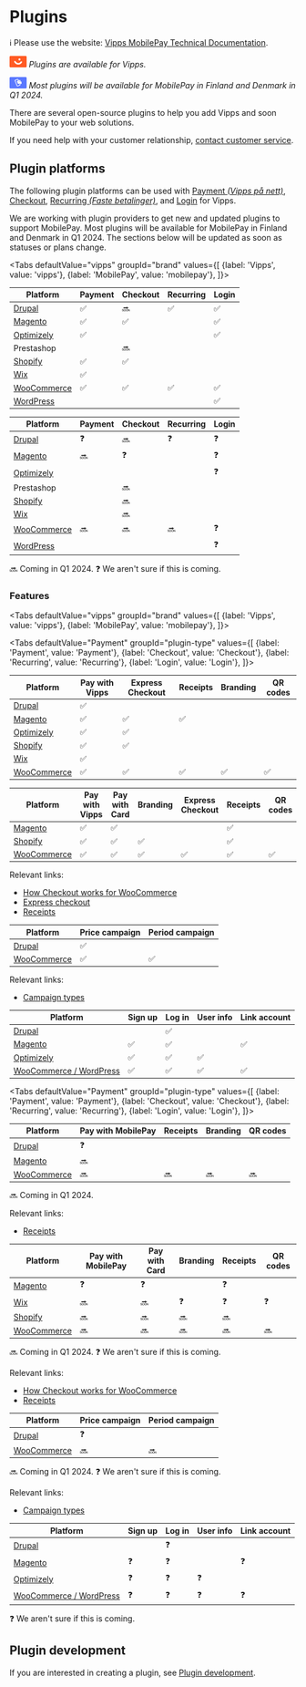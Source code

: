 <!-- START_METADATA
---
title: Introduction to Vipps MobilePay Plugins
sidebar_label: Introduction
sidebar_position: 1
hide_table_of_contents: true
pagination_next: null
pagination_prev: null
---

import ApiSchema from '@theme/ApiSchema';
import Tabs from '@theme/Tabs';
import TabItem from '@theme/TabItem';
END_METADATA -->

# Plugins

<!-- START_COMMENT -->
ℹ️ Please use the website:
[Vipps MobilePay Technical Documentation](https://developer.vippsmobilepay.com/docs/plugins).
<!-- END_COMMENT -->

![Vipps](./images/vipps.png) *Plugins are available for Vipps.*

![MobilePay](./images/mp.png) *Most plugins will be available for MobilePay in Finland and Denmark in Q1 2024.*

There are several open-source plugins to help you add Vipps and soon MobilePay to your web solutions.

If you need help with your customer relationship, [contact customer service](https://vipps.no/hjelp/vipps/).

## Plugin platforms

The following plugin platforms can be used with
[Payment *(Vipps på nett)*](https://www.vipps.no/produkter-og-tjenester/bedrift/ta-betalt-paa-nett/ta-betalt-paa-nett/),
[Checkout](https://www.vipps.no/produkter-og-tjenester/bedrift/bestill-vipps-checkout/checkout/),
[Recurring *(Faste betalinger)*](https://vipps.no/produkter-og-tjenester/bedrift/faste-betalinger/faste-betalinger/), and
[Login](https://www.vipps.no/produkter-og-tjenester/bedrift/logg-inn-med-vipps/logg-inn-med-vipps/)
for Vipps.

We are working with plugin providers to get new and updated plugins to
support MobilePay.
Most plugins will be available for MobilePay in Finland and Denmark in Q1 2024.
The sections below will be updated as soon as statuses or plans change.

<Tabs
defaultValue="vipps"
groupId="brand"
values={[
{label: 'Vipps', value: 'vipps'},
{label: 'MobilePay', value: 'mobilepay'},
]}>
<TabItem value="vipps">

| Platform                      | Payment | Checkout | Recurring  | Login |
| ----------------------------- | ------- | -------- |----------- | ----- |
| [Drupal](drupal.md)           |   ✅   |    🔜     |    ✅     |   ✅  |
| [Magento](magento.md)         |   ✅   |    ✅    |           |   ✅  |
| [Optimizely](optimizely.md)   |   ✅   |          |           |   ✅  |
| Prestashop                    |        |    🔜    |           |       |
| [Shopify](shopify.md)         |   ✅   |    ✅    |           |       |
| [Wix](wix.md)                 |   ✅   |          |           |       |
| [WooCommerce](woocommerce.md) |   ✅   |    ✅    |    ✅     |   ✅  |
| [WordPress](wordpress.md)     |        |           |           |   ✅  |


</TabItem>
<TabItem value="mobilepay">


| Platform                      | Payment | Checkout | Recurring  | Login |
| ----------------------------- | ------- | -------- |----------- | ----- |
| [Drupal](drupal.md)           |   ❓   |    🔜    |    ❓     |   ❓  |
| [Magento](magento.md)         |   🔜   |    ❓    |           |   ❓  |
| [Optimizely](optimizely.md)   |        |          |            |   ❓  |
| Prestashop                    |        |    🔜    |           |       |
| [Shopify](shopify.md)         |        |    🔜    |           |       |
| [Wix](wix.md)                 |        |     🔜    |           |       |
| [WooCommerce](woocommerce.md) |   🔜   |    🔜    |    🔜     |   ❓  |
| [WordPress](wordpress.md)     |        |           |           |   ❓  |


🔜 Coming in Q1 2024.
❓ We aren't sure if this is coming.
</TabItem>
</Tabs>


### Features

<Tabs
defaultValue="vipps"
groupId="brand"
values={[
{label: 'Vipps', value: 'vipps'},
{label: 'MobilePay', value: 'mobilepay'},
]}>
<TabItem value="vipps">




<Tabs
defaultValue="Payment"
groupId="plugin-type"
values={[
{label: 'Payment', value: 'Payment'},
{label: 'Checkout', value: 'Checkout'},
{label: 'Recurring', value: 'Recurring'},
{label: 'Login', value: 'Login'},
]}>

<TabItem value="Payment">

| Platform                   | Pay with Vipps | Express Checkout | Receipts | Branding | QR codes |
| -------------------------- | -------------- | ---------------- |----------| ---------|----------|
| [Drupal][drupal]           |       ✅      |                  |           |          |           |
| [Magento][magento]         |       ✅      |        ✅        |    ✅   |           |           |
| [Optimizely][episerver]    |       ✅      |        ✅        |          |          |           |
| [Shopify][shopify]         |       ✅      |         ✅       |          |          |           |
| [Wix][wix]                 |       ✅      |                  |          |           |           |
| [WooCommerce][woocommerce] |       ✅      |        ✅        |    ✅   |     ✅   |     ✅   |

</TabItem>

<TabItem value="Checkout">

| Platform                      | Pay with Vipps | Pay with Card |  Branding | Express Checkout | Receipts | QR codes |
| ----------------------------- | -------------- | ------------- | --------- | ---------------- |----------|----------|
| [Magento][checkout-magento]   |       ✅      |      ✅       |           |                  |    ✅   |           |
| [Shopify][checkout-shopify]   |       ✅      |      ✅       |    ✅    |                  |    ✅   |           |
| [WooCommerce][woocommerce]    |       ✅      |      ✅       |    ✅    |        ✅        |    ✅   |     ✅   |

Relevant links:

* [How Checkout works for WooCommerce](/docs/APIs/checkout-api/checkout-how-it-works-woocommerce/)
* [Express checkout](/docs/APIs/ecom-api/vipps-ecom-api/#express-checkout-payments)
* [Receipts](/docs/APIs/checkout-api/checkout-api-guide/#receipts)

</TabItem>

<TabItem value="Recurring">

| Platform                             | Price campaign | Period campaign |
| ------------------------------------ | -------------- | --------------- |
| [Drupal][recurring-drupal]           |       ✅      |                 |
| [WooCommerce][recurring-woocommerce] |       ✅      |       ✅        |

Relevant links:

* [Campaign types](/docs/APIs/recurring-api/recurring-api-guide/#campaigns)

</TabItem>
<TabItem value="Login">

| Platform                                   | Sign up | Log in | User info | Link account |
| ------------------------------------------ | ------- | ------ |---------- | ------------ |
| [Drupal][login-drupal]                     |         |   ✅  |           |              |
| [Magento][login-magento]                   |    ✅   |  ✅   |          |    ✅        |
| [Optimizely][login-dotnet]                 |    ✅   |   ✅  |    ✅    |              |
| [WooCommerce / WordPress][login-wordpress] |    ✅   |   ✅  |    ✅    |     ✅      |


</TabItem>
</Tabs>

</TabItem>
<TabItem value="mobilepay">

<Tabs
defaultValue="Payment"
groupId="plugin-type"
values={[
{label: 'Payment', value: 'Payment'},
{label: 'Checkout', value: 'Checkout'},
{label: 'Recurring', value: 'Recurring'},
{label: 'Login', value: 'Login'},
]}>

<TabItem value="Payment">

| Platform                   | Pay with MobilePay |  Receipts | Branding | QR codes |
| -------------------------- | ------------------ | ----------| ---------|----------|
| [Drupal][drupal]           |       ❓           |           |          |          |
| [Magento][magento]         |       🔜           |           |          |          |
| [WooCommerce][woocommerce] |       🔜           |     🔜    |   🔜    |    🔜    |

🔜 Coming in Q1 2024.

Relevant links:

* [Receipts](/docs/APIs/checkout-api/checkout-api-guide/#receipts)

</TabItem>

<TabItem value="Checkout">

| Platform                         | Pay with MobilePay | Pay with Card |  Branding |  Receipts | QR codes |
| -------------------------------- | ------------------ | ------------- | --------- | ----------|----------|
| [Magento][checkout-magento]      |          ❓       |      ❓       |           |   ❓   |            |
| [Wix][wix]                       |          🔜       |      🔜       |   ❓     | ❓     |   ❓    |
| [Shopify][checkout-shopify]      |          🔜       |      🔜       |    🔜    |    🔜   |           |
| [WooCommerce][woocommerce]       |          🔜       |      🔜       |    🔜    |    🔜   |     🔜    |

🔜 Coming in Q1 2024.
❓ We aren't sure if this is coming.

Relevant links:

* [How Checkout works for WooCommerce](/docs/APIs/checkout-api/checkout-how-it-works-woocommerce/)
* [Receipts](/docs/APIs/checkout-api/checkout-api-guide/#receipts)

</TabItem>

<TabItem value="Recurring">

| Platform                             | Price campaign | Period campaign |
| ------------------------------------ | -------------- | --------------- |
| [Drupal][recurring-drupal]           |       ❓      |                 |
| [WooCommerce][recurring-woocommerce] |       🔜      |       🔜        |

🔜 Coming in Q1 2024.
❓ We aren't sure if this is coming.


Relevant links:

* [Campaign types](/docs/APIs/recurring-api/recurring-api-guide/#campaigns)

</TabItem>
<TabItem value="Login">

| Platform                                   | Sign up | Log in | User info | Link account |
| ------------------------------------------ | ------- | ------ |---------- | ------------ |
| [Drupal][login-drupal]                     |         |   ❓  |           |              |
| [Magento][login-magento]                   |    ❓  |   ❓   |          |    ❓        |
| [Optimizely][login-dotnet]                 |    ❓  |   ❓   |    ❓    |              |
| [WooCommerce / WordPress][login-wordpress] |    ❓  |   ❓   |    ❓   |   ❓    |

❓ We aren't sure if this is coming.

</TabItem>
</Tabs>

</TabItem>
</Tabs>


## Plugin development

If you are interested in creating a plugin, see [Plugin development](plugin-development.md).


[checkout-magento]: https://developer.vippsmobilepay.com/docs/plugins-ext/checkout-magento/
[checkout-shopify]: https://developer.vippsmobilepay.com/docs/plugins-ext/checkout-shopify/
[drupal]: https://developer.vippsmobilepay.com/docs/plugins-ext/drupal/
[episerver]: https://developer.vippsmobilepay.com/docs/plugins-ext/episerver/
[login-dotnet]: https://developer.vippsmobilepay.com/docs/plugins-ext/login-dotnet/
[login-drupal]: https://developer.vippsmobilepay.com/docs/plugins-ext/login-drupal/
[login-magento]: https://developer.vippsmobilepay.com/docs/plugins-ext/login-magento/
[login-wordpress]: https://developer.vippsmobilepay.com/docs/plugins-ext/login-wordpress/
[magento]: https://developer.vippsmobilepay.com/docs/plugins-ext/magento/
[recurring-drupal]: https://developer.vippsmobilepay.com/docs/plugins-ext/recurring-drupal/
[recurring-woocommerce]: https://developer.vippsmobilepay.com/docs/plugins-ext/recurring-woocommerce/
[shopify]: https://developer.vippsmobilepay.com/docs/plugins-ext/shopify/
[wix]: https://developer.vippsmobilepay.com/docs/plugins-ext/wix/
[woocommerce]: https://developer.vippsmobilepay.com/docs/plugins-ext/woocommerce/
